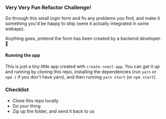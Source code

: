 ### Very Very Fun Refactor Challenge!

Go through this small login form and fix any problems you find, and make it something you'd be happy to ship (were it actually integrated in some webapp). 

Anything goes, pretend the form has been created by a backend developer. :see_no_evil:

#### Running the app

This is just a tiny little app created with `create-react-app`. You can get it up and running by cloning this repo, installing the dependencies (run `yarn` or `npm i` if you don't have yarn), and then running `yarn start` (or `npm start`).

### Checklist

- Clone this repo locally
- Do your thing
- Zip up the folder, and send it back to us
